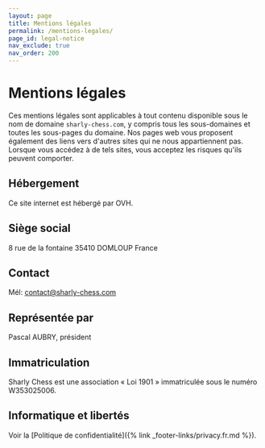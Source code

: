 ```yaml
---
layout: page
title: Mentions légales
permalink: /mentions-legales/
page_id: legal-notice
nav_exclude: true
nav_order: 200
---
```


# Mentions légales

Ces mentions légales sont applicables à tout contenu disponible sous le nom de domaine `sharly-chess.com`, y compris tous les sous-domaines et toutes les sous-pages du domaine. 
Nos pages web vous proposent également des liens vers d'autres sites qui ne nous appartiennent pas. Lorsque vous accédez à de tels sites, vous acceptez les risques qu'ils peuvent comporter.

## Hébergement

Ce site internet est hébergé par OVH.

## Siège social

8 rue de la fontaine
35410 DOMLOUP
France

## Contact

Mél: contact@sharly-chess.com

## Représentée par

Pascal AUBRY, président

## Immatriculation

Sharly Chess est une association « Loi 1901 » immatriculée sous le numéro W353025006.

## Informatique et libertés

Voir la [Politique de confidentialité]({% link _footer-links/privacy.fr.md %}).
